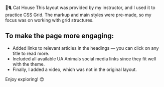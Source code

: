 🏡🐈 Cat House This layout was provided by my instructor, and I used it to
practice CSS Grid. The markup and main styles were pre-made, so my focus was on
working with grid structures.

## To make the page more engaging:

- Added links to relevant articles in the headings — you can click on any title
  to read more.
- Included all available UA Animals social media links since they fit well with
  the theme.
- Finally, I added a video, which was not in the original layout.

Enjoy exploring! 😊
